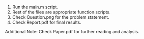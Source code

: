 1) Run the main.m script.
2) Rest of the files are appropriate function scripts.
3) Check Question.png for the problem statement.
4) Check Report.pdf for final results.

Additional Note: Check Paper.pdf for further reading and analysis.
